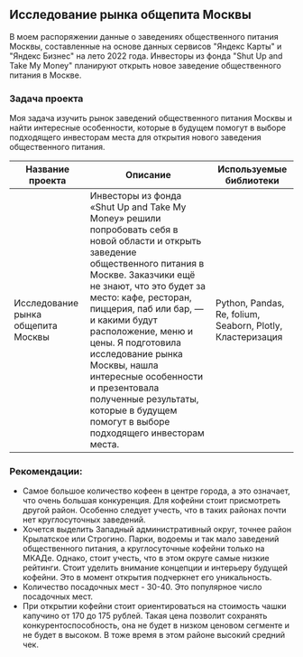 ## Исследование рынка общепита Москвы

В моем распоряжении данные о заведениях общественного питания Москвы, составленные на основе данных сервисов "Яндекс Карты" и "Яндекс Бизнес" на лето 2022 года. Инвесторы из фонда "Shut Up and Take My Money" планируют открыть новое заведение общественного питания в Москве.

### Задача проекта

Моя задача изучить рынок заведений общественного питания Москвы и найти интересные особенности, которые в будущем помогут в выборе подходящего инвесторам места для открытия нового заведения общественного питания.

| Название проекта  | Описание | Используемые библиотеки |
| ------------- | ------------- | ------------- |
| Исследование рынка общепита Москвы  | Инвесторы из фонда «Shut Up and Take My Money» решили попробовать себя в новой области и открыть заведение общественного питания в Москве. Заказчики ещё не знают, что это будет за место: кафе, ресторан, пиццерия, паб или бар, — и какими будут расположение, меню и цены. Я подготовила исследование рынка Москвы, нашла интересные особенности и презентовала полученные результаты, которые в будущем помогут в выборе подходящего инвесторам места.  | Python, Pandas, Re, folium, Seaborn, Plotly, Кластеризация |

### Рекомендации:

- Самое большое количество кофеен в центре города, а это означает, что очень большая конкуренция. Для кофейни стоит присмотреть другой район. Особенно следует учесть, что в таких районах почти нет круглосуточных заведений.
- Хочется выделить Западный административный округ, точнее район Крылатское или Строгино. Парки, водоемы и так мало заведений общественного питания, а круглосуточные кофейни только на МКАДе. Однако, стоит учесть, что в этом округе самые низкие рейтинги. Стоит уделить внимание концепции и интерьеру будущей кофейни. Это в момент открытия подчеркнет его уникальность.
- Количество посадочных мест - 30-40. Это популярное число посадочных мест.
- При открытии кофейни стоит ориентироваться на стоимость чашки капучино от 170 до 175 рублей. Такая цена позволит сохранять конкурентоспособность, она не будет в низком ценовом сегменте и не будет в высоком. В тоже время в этом районе высокий средний чек.
